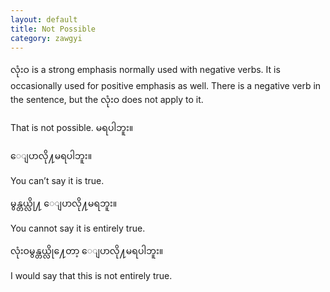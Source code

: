 ```yaml
---
layout: default
title: Not Possible
category: zawgyi
---
```


<p><span class='zawgyi'>လုံးဝ</span> is a strong emphasis normally used with negative verbs. It is occasionally used for positive emphasis as well. There is a negative verb in the sentence, but the <span class='mm3'>လုံးဝ</span> does not apply to it.</p>

<p>That is not possible.<span class='zawgyi'> မရပါဘူး။</span></p>

<p class='hide-trigger'><span class='zawgyi'>ေျပာလို႔မရပါဘူး။</span></p>
<p class='hide-this'>You can’t say it is true.</p>

<p class='hide-trigger'><span class='zawgyi'>မွန္တယ္လို႔ ေျပာလို႔မရဘူး။</span></p>
<p class='hide-this'>You cannot say it is entirely true.</p>

<p class='hide-trigger'><span class='zawgyi'>လုံးဝမွန္တယ္လို႔ေတာ့ ေျပာလို႔မရပါဘူး။</span></p>
<p class='hide-this'>I would say that this is not entirely true.</p>
